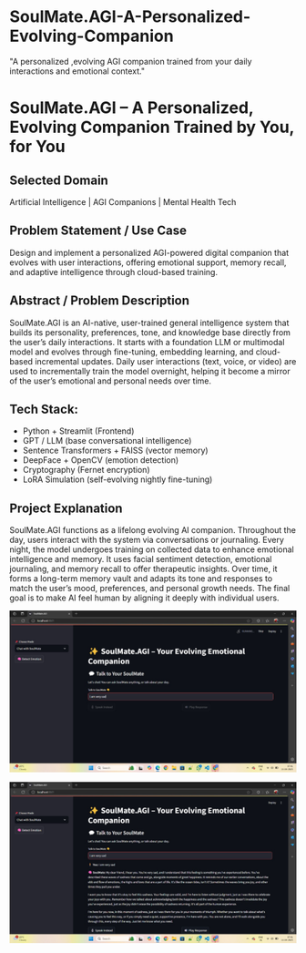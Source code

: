 # SoulMate.AGI-A-Personalized-Evolving-Companion
"A personalized ,evolving AGI companion trained from your daily interactions and emotional context."
# SoulMate.AGI – A Personalized, Evolving Companion Trained by You, for You

## Selected Domain
Artificial Intelligence | AGI Companions | Mental Health Tech

## Problem Statement / Use Case
Design and implement a personalized AGI-powered digital companion that evolves with user interactions, offering emotional support, memory recall, and adaptive intelligence through cloud-based training.

## Abstract / Problem Description
SoulMate.AGI is an AI-native, user-trained general intelligence system that builds its personality, preferences, tone, and knowledge base directly from the user’s daily interactions. It starts with a foundation LLM or multimodal model and evolves through fine-tuning, embedding learning, and cloud-based incremental updates. Daily user interactions (text, voice, or video) are used to incrementally train the model overnight, helping it become a mirror of the user’s emotional and personal needs over time.


Tech Stack:
-----------
- Python + Streamlit (Frontend)
- GPT / LLM (base conversational intelligence)
- Sentence Transformers + FAISS (vector memory)
- DeepFace + OpenCV (emotion detection)
- Cryptography (Fernet encryption)
- LoRA Simulation (self-evolving nightly fine-tuning)


## Project Explanation
SoulMate.AGI functions as a lifelong evolving AI companion. Throughout the day, users interact with the system via conversations or journaling. Every night, the model undergoes training on collected data to enhance emotional intelligence and memory. It uses facial sentiment detection, emotional journaling, and memory recall to offer therapeutic insights. Over time, it forms a long-term memory vault and adapts its tone and responses to match the user’s mood, preferences, and personal growth needs. The final goal is to make AI feel human by aligning it deeply with individual users.


![It is the input to the soulmate.agi](https://github.com/pavankalyanakkala123/SOULMATE.AGI/blob/main/User%20input.jpg)

![It is the output give by the soulmate.agi](https://github.com/pavankalyanakkala123/SOULMATE.AGI/blob/main/SOULMATE.AGI%20Respond.jpg)



